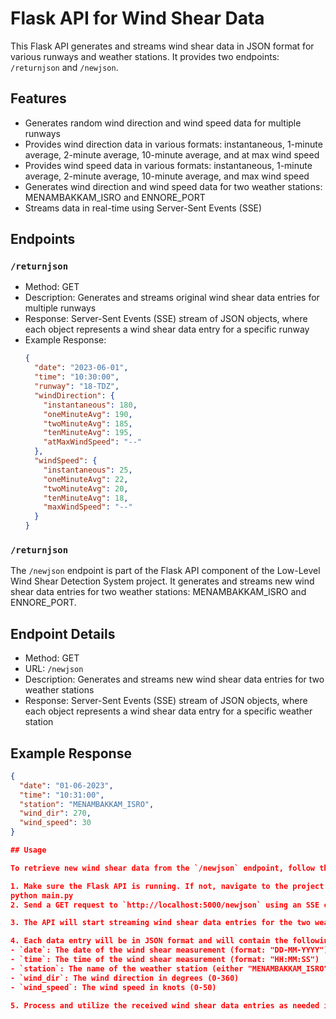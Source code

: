# Flask API for Wind Shear Data

This Flask API generates and streams wind shear data in JSON format for various runways and weather stations. It provides two endpoints: `/returnjson` and `/newjson`.

## Features

- Generates random wind direction and wind speed data for multiple runways
- Provides wind direction data in various formats: instantaneous, 1-minute average, 2-minute average, 10-minute average, and at max wind speed
- Provides wind speed data in various formats: instantaneous, 1-minute average, 2-minute average, 10-minute average, and max wind speed
- Generates wind direction and wind speed data for two weather stations: MENAMBAKKAM_ISRO and ENNORE_PORT
- Streams data in real-time using Server-Sent Events (SSE)

## Endpoints

### `/returnjson`

- Method: GET
- Description: Generates and streams original wind shear data entries for multiple runways
- Response: Server-Sent Events (SSE) stream of JSON objects, where each object represents a wind shear data entry for a specific runway
- Example Response:
  ```json
  {
    "date": "2023-06-01",
    "time": "10:30:00",
    "runway": "18-TDZ",
    "windDirection": {
      "instantaneous": 180,
      "oneMinuteAvg": 190,
      "twoMinuteAvg": 185,
      "tenMinuteAvg": 195,
      "atMaxWindSpeed": "--"
    },
    "windSpeed": {
      "instantaneous": 25,
      "oneMinuteAvg": 22,
      "twoMinuteAvg": 20,
      "tenMinuteAvg": 18,
      "maxWindSpeed": "--"
    }
  }
  
### `/returnjson`

The `/newjson` endpoint is part of the Flask API component of the Low-Level Wind Shear Detection System project. It generates and streams new wind shear data entries for two weather stations: MENAMBAKKAM_ISRO and ENNORE_PORT.

## Endpoint Details

- Method: GET
- URL: `/newjson`
- Description: Generates and streams new wind shear data entries for two weather stations
- Response: Server-Sent Events (SSE) stream of JSON objects, where each object represents a wind shear data entry for a specific weather station

## Example Response

```json
{
  "date": "01-06-2023",
  "time": "10:31:00",
  "station": "MENAMBAKKAM_ISRO",
  "wind_dir": 270,
  "wind_speed": 30
}

## Usage

To retrieve new wind shear data from the `/newjson` endpoint, follow these steps:

1. Make sure the Flask API is running. If not, navigate to the project directory and run the following command:
python main.py
2. Send a GET request to `http://localhost:5000/newjson` using an SSE client or by making an HTTP request with the appropriate headers.

3. The API will start streaming wind shear data entries for the two weather stations in real-time.

4. Each data entry will be in JSON format and will contain the following fields:
- `date`: The date of the wind shear measurement (format: "DD-MM-YYYY")
- `time`: The time of the wind shear measurement (format: "HH:MM:SS")
- `station`: The name of the weather station (either "MENAMBAKKAM_ISRO" or "ENNORE_PORT")
- `wind_dir`: The wind direction in degrees (0-360)
- `wind_speed`: The wind speed in knots (0-50)

5. Process and utilize the received wind shear data entries as needed in your application.
